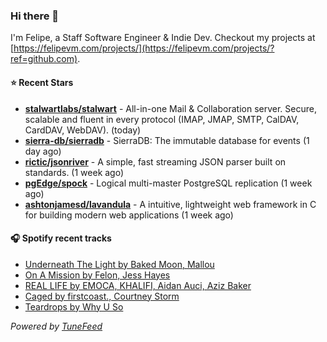 ### Hi there 👋

I'm Felipe, a Staff Software Engineer & Indie Dev. Checkout my projects at [https://felipevm.com/projects/](https://felipevm.com/projects/?ref=github.com).

#### ⭐ Recent Stars
- **[stalwartlabs/stalwart](https://github.com/stalwartlabs/stalwart)** - All-in-one Mail &amp; Collaboration server. Secure, scalable and fluent in every protocol (IMAP, JMAP, SMTP, CalDAV, CardDAV, WebDAV). (today)
- **[sierra-db/sierradb](https://github.com/sierra-db/sierradb)** - SierraDB: The immutable database for events (1 day ago)
- **[rictic/jsonriver](https://github.com/rictic/jsonriver)** - A simple, fast streaming JSON parser built on standards. (1 week ago)
- **[pgEdge/spock](https://github.com/pgEdge/spock)** - Logical multi-master PostgreSQL replication (1 week ago)
- **[ashtonjamesd/lavandula](https://github.com/ashtonjamesd/lavandula)** - A intuitive, lightweight web framework in C for building modern web applications (1 week ago)

#### 🎧 Spotify recent tracks
- [Underneath The Light by Baked Moon, Mallou](https://open.spotify.com/track/6aOL7zUF8RK33gRyOgh9om)
- [On A Mission by Felon, Jess Hayes](https://open.spotify.com/track/3qvf9mABpuuYtBcEtD1F0H)
- [REAL LIFE by EMOCA, KHALIFI, Aidan Auci, Aziz Baker](https://open.spotify.com/track/5IWw83EL0g4ppWtGf94gu3)
- [Caged by firstcoast., Courtney Storm](https://open.spotify.com/track/5XkSjfm3Hc8kQpA9yzH9F3)
- [Teardrops by Why U So](https://open.spotify.com/track/44qyK0YHfZz9AngFaWmycU)

_Powered by [TuneFeed](https://tunefeed.app?ref=github.com)_
